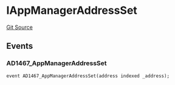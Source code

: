 # IAppManagerAddressSet
[Git Source](https://github.com/thrackle-io/tron/blob/f201d50818b608b30301a670e76c0b866af89050/src/common/IEvents.sol)


## Events
### AD1467_AppManagerAddressSet

```solidity
event AD1467_AppManagerAddressSet(address indexed _address);
```

